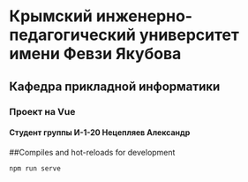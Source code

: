 # Крымский инженерно-педагогический университет имени Февзи Якубова
## Кафедра прикладной информатики 
### Проект на Vue
#### Студент группы И-1-20 Нецепляев Александр
##Compiles and hot-reloads for development
```
npm run serve
```